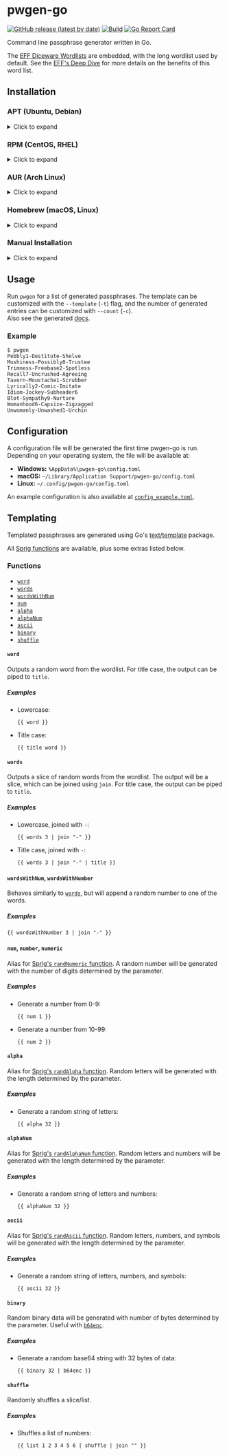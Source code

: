 # pwgen-go
[![GitHub release (latest by date)](https://img.shields.io/github/v/release/gabe565/pwgen-go)](https://github.com/gabe565/pwgen-go/releases)
[![Build](https://github.com/gabe565/pwgen-go/actions/workflows/build.yaml/badge.svg)](https://github.com/gabe565/pwgen-go/actions/workflows/build.yaml)
[![Go Report Card](https://goreportcard.com/badge/github.com/gabe565/pwgen-go)](https://goreportcard.com/report/github.com/gabe565/pwgen-go)

Command line passphrase generator written in Go.

The [EFF Diceware Wordlists](https://www.eff.org/dice) are embedded, with the long wordlist used by default. See the [EFF's Deep Dive](https://www.eff.org/deeplinks/2016/07/new-wordlists-random-passphrases) for more details on the benefits of this word list.

## Installation

### APT (Ubuntu, Debian)

<details>
  <summary>Click to expand</summary>

1. If you don't have it already, install the `ca-certificates` package
   ```shell
   sudo apt install ca-certificates
   ```

2. Add gabe565 apt repository
   ```
   echo 'deb [trusted=yes] https://apt.gabe565.com /' | sudo tee /etc/apt/sources.list.d/gabe565.list
   ```

3. Update apt repositories
   ```shell
   sudo apt update
   ```

4. Install pwgen-go
   ```shell
   sudo apt install pwgen-go
   ```
</details>

### RPM (CentOS, RHEL)

<details>
  <summary>Click to expand</summary>

1. If you don't have it already, install the `ca-certificates` package
   ```shell
   sudo dnf install ca-certificates
   ```

2. Add gabe565 rpm repository to `/etc/yum.repos.d/gabe565.repo`
   ```ini
   [gabe565]
   name=gabe565
   baseurl=https://rpm.gabe565.com
   enabled=1
   gpgcheck=0
   ```

3. Install pwgen-go
   ```shell
   sudo dnf install pwgen-go
   ```
</details>

### AUR (Arch Linux)

<details>
  <summary>Click to expand</summary>

Install [pwgen-go-bin](https://aur.archlinux.org/packages/pwgen-go-bin) with your [AUR helper](https://wiki.archlinux.org/index.php/AUR_helpers) of choice.
</details>

### Homebrew (macOS, Linux)

<details>
  <summary>Click to expand</summary>

Install pwgen-go from [gabe565/homebrew-tap](https://github.com/gabe565/homebrew-tap):
```shell
brew install gabe565/tap/pwgen-go
```
</details>

### Manual Installation

<details>
  <summary>Click to expand</summary>

Download and run the [latest release binary](https://github.com/gabe565/pwgen-go/releases/latest) for your system and architecture.
</details>

## Usage
Run `pwgen` for a list of generated passphrases. The template can be customized with the `--template` (`-t`) flag, and the number of generated entries can be customized with `--count` (`-c`).  
Also see the generated [docs](docs/pwgen.md).

### Example
```shell
$ pwgen
Pebbly1-Destitute-Shelve
Mushiness-Possibly0-Trustee
Trimness-Freebase2-Spotless
Recall7-Uncrushed-Agreeing
Tavern-Moustache1-Scrubber
Lyrically2-Comic-Imitate
Idiom-Jockey-Subheader6
Blot-Sympathy9-Nurture
Womanhood6-Capsize-Zigzagged
Unwomanly-Unwashed1-Urchin
```

## Configuration

A configuration file will be generated the first time pwgen-go is run. Depending on your operating system, the file will be available at:
- **Windows:** `%AppData%\pwgen-go\config.toml`
- **macOS:** `~/Library/Application Support/pwgen-go/config.toml`
- **Linux:** `~/.config/pwgen-go/config.toml`

An example configuration is also available at [`config_example.toml`](config_example.toml).

## Templating

Templated passphrases are generated using Go's [text/template](https://pkg.go.dev/text/template) package.

All [Sprig functions](https://masterminds.github.io/sprig/) are available, plus some extras listed below.

### Functions

- [`word`](#word)
- [`words`](#words)
- [`wordsWithNum`](#wordswithnum-wordswithnumber)
- [`num`](#num-number-numeric)
- [`alpha`](#alpha)
- [`alphaNum`](#alphaNum)
- [`ascii`](#ascii)
- [`binary`](#binary)
- [`shuffle`](#shuffle)

#### `word`

Outputs a random word from the wordlist. For title case, the output can be piped to `title`.

##### Examples
- Lowercase:
  ```gotemplate
  {{ word }}
  ```
- Title case:
  ```gotemplate
  {{ title word }}
  ```

#### `words`

Outputs a slice of random words from the wordlist. The output will be a slice, which can be joined using `join`. For title case, the output can be piped to `title`.

##### Examples
- Lowercase, joined with `-`:
  ```gotemplate
  {{ words 3 | join "-" }}
  ```
- Title case, joined with `-`:
  ```gotemplate
  {{ words 3 | join "-" | title }}
  ```

#### `wordsWithNum`, `wordsWithNumber`

Behaves similarly to [`words`](#words), but will append a random number to one of the words.

##### Examples
```gotemplate
{{ wordsWithNumber 3 | join "-" }}
```

#### `num`, `number`, `numeric`

Alias for [Sprig's `randNumeric` function](https://masterminds.github.io/sprig/strings.html#randalphanum-randalpha-randnumeric-and-randascii). A random number will be generated with the number of digits determined by the parameter.

##### Examples
- Generate a number from 0-9:
  ```gotemplate
  {{ num 1 }}
  ```
- Generate a number from 10-99:
  ```gotemplate
  {{ num 2 }}
  ```

#### `alpha`

Alias for [Sprig's `randAlpha` function](https://masterminds.github.io/sprig/strings.html#randalphanum-randalpha-randnumeric-and-randascii). Random letters will be generated with the length determined by the parameter.

##### Examples
- Generate a random string of letters:
  ```gotemplate
  {{ alpha 32 }}
  ```

#### `alphaNum`

Alias for [Sprig's `randAlphaNum` function](https://masterminds.github.io/sprig/strings.html#randalphanum-randalpha-randnumeric-and-randascii). Random letters and numbers will be generated with the length determined by the parameter.

##### Examples
- Generate a random string of letters and numbers:
  ```gotemplate
  {{ alphaNum 32 }}
  ```

#### `ascii`

Alias for [Sprig's `randAscii` function](https://masterminds.github.io/sprig/strings.html#randalphanum-randalpha-randnumeric-and-randascii). Random letters, numbers, and symbols will be generated with the length determined by the parameter.

##### Examples
- Generate a random string of letters, numbers, and symbols:
  ```gotemplate
  {{ ascii 32 }}
  ```

#### `binary`

Random binary data will be generated with number of bytes determined by the parameter. Useful with [`b64enc`](https://masterminds.github.io/sprig/encoding.html).

##### Examples
- Generate a random base64 string with 32 bytes of data:
  ```gotemplate
  {{ binary 32 | b64enc }}
  ```

#### `shuffle`

Randomly shuffles a slice/list.

##### Examples
- Shuffles a list of numbers:
  ```gotemplate
  {{ list 1 2 3 4 5 6 | shuffle | join "" }}
  ```
